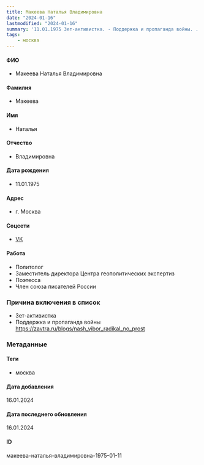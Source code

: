 ```yaml
---
title: Макеева Наталья Владимировна
date: "2024-01-16"
lastmodified: "2024-01-16"
summary: '11.01.1975 Зет-активистка. - Поддержка и пропаганда войны. . https\://zavtra.ru/blogs/nash_vibor_radikal_no_prost'
tags: 
    - москва
---
```

<!--# pp2-->
<!--## Фигурант-->
<!--### Личные данные-->
#### ФИО
- Макеева Наталья Владимировна
#### Фамилия
- Макеева
#### Имя
- Наталья
#### Отчество
- Владимировна
#### Дата рождения
- 11.01.1975
#### Адрес
- г. Москва
#### Соцсети
- [VK](https://vk.com/id1555594)
#### Работа
- Политолог
- Заместитель директора Центра геополитических экспертиз
- Поэтесса
- Член союза писателей России
### Причина включения в список
- Зет-активистка
- Поддержка и пропаганда войны
https://zavtra.ru/blogs/nash_vibor_radikal_no_prost
### Метаданные
#### Теги
- москва
#### Дата добавления
16.01.2024
#### Дата последнего обновления
16.01.2024
#### ID
макеева-наталья-владимировна-1975-01-11
<!--## END;-->
